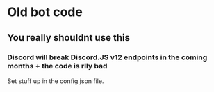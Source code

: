 # Old bot code
## You really shouldnt use this
### Discord will break Discord.JS v12 endpoints in the coming months + the code is rlly bad

Set stuff up in the config.json file.

